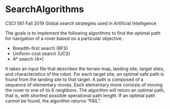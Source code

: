 # SearchAlgorithms
CSCI 561 Fall 2019
Global search strategies used in Artificial Intelligence

The goals is to implement the following algorithms to find the optimal path for navigation of a rover based on a particular objective.
- Breadth-first search (BFS)
- Uniform-cost search (UCS)
- A* search (A*)

It takes an input file that describes the terrain map, landing site, target sites, and characteristics of the robot. For each target site, an optimal safe path is found from the landing site to that target. A path is composed of a sequence of elementary moves. Each elementary move consists of moving the rover to one of its 8 neighbors. The algorithm will return an optimal path, that is, with shortest possible operational path length. If an optimal path cannot be found, the algorithm returns “FAIL”.
